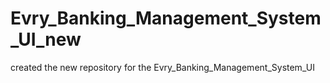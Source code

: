 # Evry_Banking_Management_System_UI_new
created the new repository for the Evry_Banking_Management_System_UI
